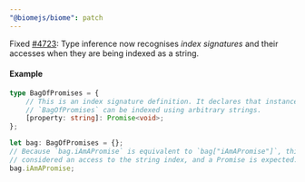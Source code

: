 ```yaml
---
"@biomejs/biome": patch
---
```


Fixed [#4723](https://github.com/biomejs/biome/issues/7423): Type inference now recognises _index signatures_ and their accesses when they are being indexed as a string.

#### Example

```ts
type BagOfPromises = {
    // This is an index signature definition. It declares that instances of type
    // `BagOfPromises` can be indexed using arbitrary strings.
    [property: string]: Promise<void>;
};

let bag: BagOfPromises = {};
// Because `bag.iAmAPromise` is equivalent to `bag["iAmAPromise"]`, this is
// considered an access to the string index, and a Promise is expected.
bag.iAmAPromise;
```
